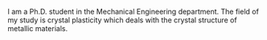 I am a Ph.D. student in the Mechanical Engineering department.
The field of my study is crystal plasticity which deals with the crystal structure of metallic materials.